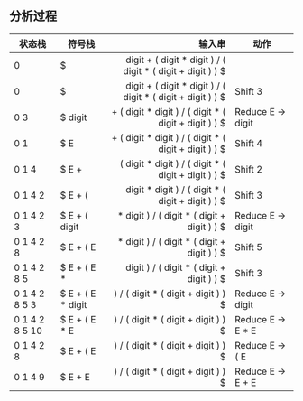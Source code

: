 ## 分析过程
| 状态栈 | 符号栈 | 输入串 | 动作 |
| --- | --- | ---: | --- |
| 0 | $ | digit + ( digit * digit ) / ( digit * ( digit + digit ) ) $ |  |
| 0 | $ | digit + ( digit * digit ) / ( digit * ( digit + digit ) ) $ | Shift 3|
| 0 3 | $ digit | + ( digit * digit ) / ( digit * ( digit + digit ) ) $ | Reduce E → digit |
| 0 1 | $ E | + ( digit * digit ) / ( digit * ( digit + digit ) ) $ | Shift 4|
| 0 1 4 | $ E + | ( digit * digit ) / ( digit * ( digit + digit ) ) $ | Shift 2|
| 0 1 4 2 | $ E + ( | digit * digit ) / ( digit * ( digit + digit ) ) $ | Shift 3|
| 0 1 4 2 3 | $ E + ( digit | * digit ) / ( digit * ( digit + digit ) ) $ | Reduce E → digit |
| 0 1 4 2 8 | $ E + ( E | * digit ) / ( digit * ( digit + digit ) ) $ | Shift 5|
| 0 1 4 2 8 5 | $ E + ( E * | digit ) / ( digit * ( digit + digit ) ) $ | Shift 3|
| 0 1 4 2 8 5 3 | $ E + ( E * digit | ) / ( digit * ( digit + digit ) ) $ | Reduce E → digit |
| 0 1 4 2 8 5 10 | $ E + ( E * E | ) / ( digit * ( digit + digit ) ) $ | Reduce E → E * E |
| 0 1 4 2 8 | $ E + ( E | ) / ( digit * ( digit + digit ) ) $ | Reduce E → ( E |
| 0 1 4 9 | $ E + E | ) / ( digit * ( digit + digit ) ) $ | Reduce E → E + E |
